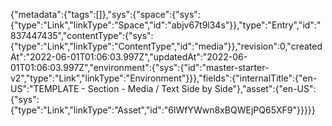 {"metadata":{"tags":[]},"sys":{"space":{"sys":{"type":"Link","linkType":"Space","id":"abjv67t9l34s"}},"type":"Entry","id":"837447435","contentType":{"sys":{"type":"Link","linkType":"ContentType","id":"media"}},"revision":0,"createdAt":"2022-06-01T01:06:03.997Z","updatedAt":"2022-06-01T01:06:03.997Z","environment":{"sys":{"id":"master-starter-v2","type":"Link","linkType":"Environment"}}},"fields":{"internalTitle":{"en-US":"TEMPLATE - Section - Media / Text Side by Side"},"asset":{"en-US":{"sys":{"type":"Link","linkType":"Asset","id":"6lWfYWwn8xBQWEjPQ65XF9"}}}}}